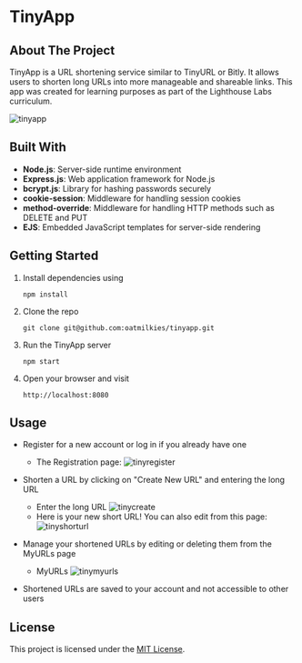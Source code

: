 # TinyApp

## About The Project

TinyApp is a URL shortening service similar to TinyURL or Bitly. It allows users to shorten long URLs into more manageable and shareable links. This app was created for learning purposes as part of the Lighthouse Labs curriculum.

![tinyapp](https://github.com/oatmilkies/tinyapp/assets/148240283/57dca680-176f-45e4-b5ac-168150246756)

## Built With

- **Node.js**: Server-side runtime environment
- **Express.js**: Web application framework for Node.js
- **bcrypt.js**: Library for hashing passwords securely
- **cookie-session**: Middleware for handling session cookies
- **method-override**: Middleware for handling HTTP methods such as DELETE and PUT
- **EJS**: Embedded JavaScript templates for server-side rendering

## Getting Started

1. Install dependencies using
   ```
   npm install
   ```
2. Clone the repo
   ```
   git clone git@github.com:oatmilkies/tinyapp.git
   ```
3. Run the TinyApp server
   ```
   npm start
   ```
4. Open your browser and visit
   ```
   http://localhost:8080
   ```

## Usage

- Register for a new account or log in if you already have one
   - The Registration page:
     ![tinyregister](https://github.com/oatmilkies/tinyapp/assets/148240283/9402f972-e108-4f9d-8a52-93c682d99b42)

- Shorten a URL by clicking on "Create New URL" and entering the long URL
   - Enter the long URL
     ![tinycreate](https://github.com/oatmilkies/tinyapp/assets/148240283/e8c24eae-3cbb-413a-8839-5da1e81366c5)
   - Here is your new short URL! You can also edit from this page:
      ![tinyshorturl](https://github.com/oatmilkies/tinyapp/assets/148240283/e25bbdba-e7e9-4ee7-a4f4-8d121d8b8940)

- Manage your shortened URLs by editing or deleting them from the MyURLs page
   - MyURLs
     ![tinymyurls](https://github.com/oatmilkies/tinyapp/assets/148240283/e0db4c58-2179-4988-98e2-f6636198e8c9)

- Shortened URLs are saved to your account and not accessible to other users

## License

This project is licensed under the [MIT License](https://github.com/git/git-scm.com/blob/main/MIT-LICENSE.txt).
